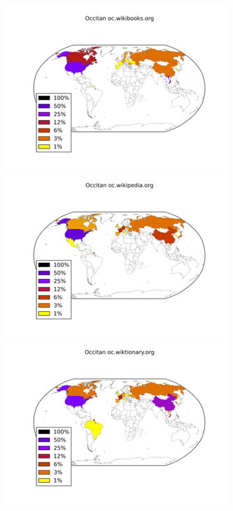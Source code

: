 ![](images/Occitan-oc.wikibooks.org.png)
![](images/Occitan-oc.wikipedia.org.png)
![](images/Occitan-oc.wiktionary.org.png)
